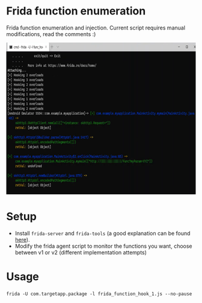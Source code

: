 # Frida function enumeration
Frida function enumeration and injection. 
Current script requires manual modifications, read the comments :)

<img src="https://github.com/tomelic/ffe/blob/master/example.png" width="690" height="404">

# Setup
* Install `frida-server` and `frida-tools` (a good explanation can be found [here](https://omespino.com/tutorial-universal-android-ssl-pinning-in-10-minutes-with-frida)).
* Modify the frida agent script to monitor the functions you want, choose between v1 or v2 (different implementation attempts)

# Usage
`frida -U com.targetapp.package -l frida_function_hook_1.js --no-pause`
